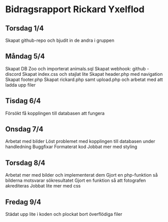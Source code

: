 # Bidragsrapport Rickard Yxelflod

## Torsdag 1/4

Skapat github-repo och bjudit in de andra i gruppen

## Måndag 5/4

Skapat DB Zoo och importerat animals.sql
Skapat webhook: github - discord
Skapat index.css och stajlat lite
Skapat header.php med navigation
Skapat footer.php
Skapat rickard.php samt upload.php och arbetat med att ladda upp filer

## Tisdag 6/4

Försökt få kopplingen till databasen att fungera

## Onsdag 7/4

Arbetat med bilder
Löst problemet med kopplingen till databasen under handledning
Buggfixar
Formaterat kod
Jobbat mer med styling

## Torsdag 8/4

Arbetat mer med bilder och implementerat dem
Gjort en php-funktion så bilderna motsvarar sökresultatet
Gjort en funktion så att fotografen akrediteras
Jobbat lite mer med css

## Fredag 9/4

Städat upp lite i koden och plockat bort överflödiga filer
